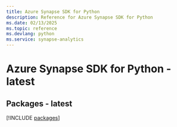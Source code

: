 ```yaml
---
title: Azure Synapse SDK for Python
description: Reference for Azure Synapse SDK for Python
ms.date: 02/13/2025
ms.topic: reference
ms.devlang: python
ms.service: synapse-analytics
---
```

# Azure Synapse SDK for Python - latest
## Packages - latest
[!INCLUDE [packages](synapse-index.md)]